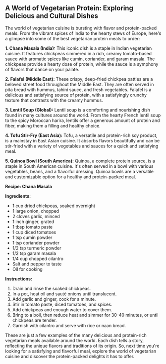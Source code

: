 ## A World of Vegetarian Protein: Exploring Delicious and Cultural Dishes

The world of vegetarian cuisine is bursting with flavor and protein-packed meals. From the vibrant spices of India to the hearty stews of Europe, here's a glimpse into some of the best vegetarian protein meals to order:

**1. Chana Masala (India):** This iconic dish is a staple in Indian vegetarian cuisine. It features chickpeas simmered in a rich, creamy tomato-based sauce with aromatic spices like cumin, coriander, and garam masala. The chickpeas provide a hearty dose of protein, while the sauce is a symphony of flavors that dance on your palate.

**2. Falafel (Middle East):** These crispy, deep-fried chickpea patties are a beloved street food throughout the Middle East. They are often served in pita bread with hummus, tahini sauce, and fresh vegetables. Falafel is a delicious and satisfying source of protein, with a satisfyingly crunchy texture that contrasts with the creamy hummus.

**3. Lentil Soup (Global):** Lentil soup is a comforting and nourishing dish found in many cultures around the world. From the hearty French lentil soup to the spicy Moroccan harira, lentils offer a generous amount of protein and fiber, making them a filling and healthy choice.

**4. Tofu Stir-Fry (East Asia):** Tofu, a versatile and protein-rich soy product, is a mainstay in East Asian cuisine. It absorbs flavors beautifully and can be stir-fried with a variety of vegetables and sauces for a quick and satisfying meal.

**5. Quinoa Bowl (South America):** Quinoa, a complete protein source, is a staple in South American cuisine. It's often served in a bowl with various vegetables, beans, and a flavorful dressing. Quinoa bowls are a versatile and customizable option for a healthy and protein-packed meal.

**Recipe: Chana Masala**

**Ingredients:**

* 1 cup dried chickpeas, soaked overnight
* 1 large onion, chopped
* 2 cloves garlic, minced
* 1 inch ginger, grated
* 1 tbsp tomato paste
* 1 cup diced tomatoes
* 1 tsp cumin powder
* 1 tsp coriander powder
* 1/2 tsp turmeric powder
* 1/2 tsp garam masala
* 1/4 cup chopped cilantro
* Salt and pepper to taste
* Oil for cooking

**Instructions:**

1. Drain and rinse the soaked chickpeas.
2. In a pot, heat oil and sauté onions until translucent.
3. Add garlic and ginger, cook for a minute.
4. Stir in tomato paste, diced tomatoes, and spices.
5. Add chickpeas and enough water to cover them.
6. Bring to a boil, then reduce heat and simmer for 30-40 minutes, or until chickpeas are tender.
7. Garnish with cilantro and serve with rice or naan bread.

These are just a few examples of the many delicious and protein-rich vegetarian meals available around the world. Each dish tells a story, reflecting the unique flavors and traditions of its origin. So, next time you're looking for a satisfying and flavorful meal, explore the world of vegetarian cuisine and discover the protein-packed delights it has to offer.